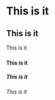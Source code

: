 <h1>This is it </h1>
<h2>This is it </h2>
</h3>This is it<h3>
<h4>This is it</h4>
<h5>This is it</h5>
<h6>This is it</h6>

